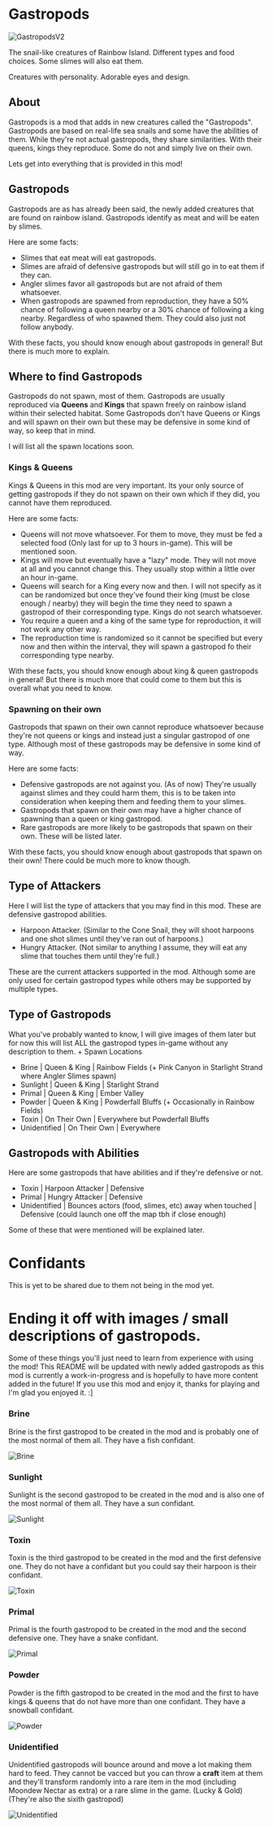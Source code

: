 # Gastropods

![GastropodsV2](Files/Images/GastropodsV2.png)

The snail-like creatures of Rainbow Island. Different types and food choices. Some slimes will also eat them.

Creatures with personality. Adorable eyes and design.

## About

Gastropods is a mod that adds in new creatures called the "Gastropods". Gastropods are based on real-life sea snails and some have the abilities of them. While they're not actual gastropods, they share similarities.
With their queens, kings they reproduce. Some do not and simply live on their own.

Lets get into everything that is provided in this mod!

## Gastropods

Gastropods are as has already been said, the newly added creatures that are found on rainbow island. Gastropods identify as meat and will be eaten by slimes.

Here are some facts:
- Slimes that eat meat will eat gastropods.
- Slimes are afraid of defensive gastropods but will still go in to eat them if they can.
- Angler slimes favor all gastropods but are not afraid of them whatsoever.
- When gastropods are spawned from reproduction, they have a 50% chance of following a queen nearby or a 30% chance of following a king nearby. Regardless of who spawned them. They could also just not follow anybody.

With these facts, you should know enough about gastropods in general! But there is much more to explain.



## Where to find Gastropods

Gastropods do not spawn, most of them. Gastropods are usually reproduced via **Queens** and **Kings** that spawn freely on rainbow island within their selected habitat.
Some Gastropods don't have Queens or Kings and will spawn on their own but these may be defensive in some kind of way, so keep that in mind.

I will list all the spawn locations soon.

### Kings & Queens

Kings & Queens in this mod are very important. Its your only source of getting gastropods if they do not spawn on their own which if they did, you cannot have them reproduced.

Here are some facts:
- Queens will not move whatsoever. For them to move, they must be fed a selected food (Only last for up to 3 hours in-game). This will be mentioned soon.
- Kings will move but eventually have a "lazy" mode. They will not move at all and you cannot change this. They usually stop within a little over an hour in-game.
- Queens will search for a King every now and then. I will not specify as it can be randomized but once they've found their king (must be close enough / nearby) they will begin the time they need to spawn a gastropod of their corresponding type. Kings do not search whatsoever.
- You require a queen and a king of the same type for reproduction, it will not work any other way.
- The reproduction time is randomized so it cannot be specified but every now and then within the interval, they will spawn a gastropod fo their corresponding type nearby.

With these facts, you should know enough about king & queen gastropods in general! But there is much more that could come to them but this is overall what you need to know.

### Spawning on their own

Gastropods that spawn on their own cannot reproduce whatsoever because they're not queens or kings and instead just a singular gastropod of one type.
Although most of these gastropods may be defensive in some kind of way.

Here are some facts:
- Defensive gastropods are not against you. (As of now) They're usually against slimes and they could harm them, this is to be taken into consideration when keeping them and feeding them to your slimes.
- Gastropods that spawn on their own may have a higher chance of spawning than a queen or king gastropod.
- Rare gastropods are more likely to be gastropods that spawn on their own. These will be listed later.

With these facts, you should know enough about gastropods that spawn on their own! There could be much more to know though.

## Type of Attackers

Here I will list the type of attackers that you may find in this mod. These are defensive gastropod abilities.

- Harpoon Attacker. (Similar to the Cone Snail, they will shoot harpoons and one shot slimes until they've ran out of harpoons.)
- Hungry Attacker. (Not similar to anything I assume, they will eat any slime that touches them until they're full.)

These are the current attackers supported in the mod. Although some are only used for certain gastropod types while others may be supported by multiple types.

## Type of Gastropods

What you've probably wanted to know, I will give images of them later but for now this will list ALL the gastropod types in-game without any description to them. + Spawn Locations

- Brine | Queen & King | Rainbow Fields (+ Pink Canyon in Starlight Strand where Angler Slimes spawn)
- Sunlight | Queen & King | Starlight Strand
- Primal | Queen & King | Ember Valley
- Powder | Queen & King | Powderfall Bluffs (+ Occasionally in Rainbow Fields)
- Toxin | On Their Own | Everywhere but Powderfall Bluffs
- Unidentified | On Their Own | Everywhere

## Gastropods with Abilities

Here are some gastropods that have abilities and if they're defensive or not.

- Toxin | Harpoon Attacker | Defensive
- Primal | Hungry Attacker | Defensive
- Unidentified | Bounces actors (food, slimes, etc) away when touched | Defensive (could launch one off the map tbh if close enough)

Some of these that were mentioned will be explained later.

# Confidants

This is yet to be shared due to them not being in the mod yet.

# Ending it off with images / small descriptions of gastropods.

Some of these things you'll just need to learn from experience with using the mod! This README will be updated with newly added gastropods as this mod is currently a work-in-progress and is hopefully to have more content added in the future! If you use this mod and enjoy it, thanks for playing and I'm glad you enjoyed it. :]

### Brine

Brine is the first gastropod to be created in the mod and is probably one of the most normal of them all. They have a fish confidant.

![Brine](Files/Images//brine.gif)

### Sunlight

Sunlight is the second gastropod to be created in the mod and is also one of the most normal of them all. They have a sun confidant.

![Sunlight](Files/Images/sunlight.png)

### Toxin

Toxin is the third gastropod to be created in the mod and the first defensive one. They do not have a confidant but you could say their harpoon is their confidant.

![Toxin](Files/Images/toxin.gif)

### Primal

Primal is the fourth gastropod to be created in the mod and the second defensive one. They have a snake confidant.

![Primal](Files/Images/primal.png)

### Powder

Powder is the fifth gastropod to be created in the mod and the first to have kings & queens that do not have more than one confidant. They have a snowball confidant.

![Powder](Files/Images/powder.gif)

### Unidentified

Unidentified gastropods will bounce around and move a lot making them hard to feed. They cannot be vacced but you can throw a **craft** item at them and they'll transform randomly into a rare item in the mod (including Moondew Nectar as extra) or a rare slime in the game. (Lucky & Gold) (They're also the sixith gastropod)

![Unidentified](Files/Images/unidentified.gif)